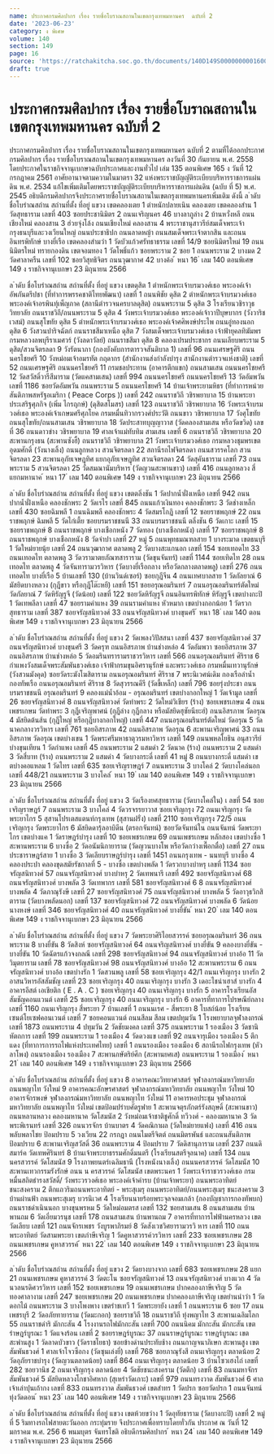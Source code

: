 ```yaml
---
name: ประกาศกรมศิลปากร เรื่อง รายชื่อโบราณสถานในเขตกรุงเทพมหานคร  ฉบับที่ 2
date: '2023-06-23'
category: ง พิเศษ
volume: 140
section: 149
page: 16
source: 'https://ratchakitcha.soc.go.th/documents/140D149S0000000001600.pdf'
draft: true
---
```


# ประกาศกรมศิลปากร เรื่อง รายชื่อโบราณสถานในเขตกรุงเทพมหานคร  ฉบับที่ 2

ประกาศกรมศิลปากร เรื่อง รายชื่อโบราณสถานในเขตกรุงเทพมหานคร ฉบับที่ 2 ตามที่ได้ออกประกาศกรมศิลปากร เรื่อง รายชื่อโบราณสถานในเขตกรุงเทพมหานคร ลงวันที่ 30 กันยายน พ.ศ. 2558 โดยประกาศในราชกิจจานุเบกษาฉบับประกาศและงานทั่วไป เล่ม 135 ตอนพิเศษ 165 ง วันที่ 12 กรกฎาคม 2561 อาศัยอานาจตามความในมาตรา 32 แห่งพระราชบัญญัติระเบียบบริหารราชการแผ่นดิน พ.ศ. 2534 แก้ไขเพิ่มเติมโดยพระราชบัญญัติระเบียบบริหารราชการแผ่นดิน (ฉบับ ที่ 5) พ.ศ. 2545 อธิบดีกรมศิลปากรจึงประกาศรายชื่อโบราณสถานในเขตกรุงเทพมหานครเพิ่มเติม ดังนี้ ล ําดับ ชื่อโบรําณสถําน สถํานที่ตั้ง ที่อยู่ แขวง เขตคลองเตย 1 ตำหนักปลายเนิน คลองเตย เขตคลองสําน 1 วัดสุทธาราม เลขที่ 403 ซอยประชานิมิตร 2 ถนนเจริญนคร 46 บางลาภูล่าง 2 บ้านหวั่งหลี ถนนเชียงใหม่ คลองสาน 3 ฮ่วยจุ่งโล้ง ถนนเชียงใหม่ คลองสาน 4 พระราชานุสาวรีย์สมเด็จพระเจ้ากรุงธนบุรีและวงเวียนใหญ่ ถนนประชาธิปก ถนนลาดหญ้า ถนนสมเด็จพระเจ้าตากสิน และถนนอินทรพิทักษ์ บางยี่เรือ เขตคลองสํามวํา 1 วัดบัวแก้วศรัทธาธรรม เลขที่ 14/9 ซอยนิมิตรใหม่ 19 ถนนนิมิตรใหม่ ทรายกองดิน เขตจอมทอง 1 วัดโพธิ์แก้ว ซอยพระราม 2 ซอย 1 ถนนพระราม 2 บางมด 2 วัดศาลาครืน เลขที่ 102 ซอยวิสุทธิจิตร ถนนวุฒากาศ 42 บางค้อ ้ หนา 16 ่ เลม 140 ตอนพิเศษ 149 ง ราชกิจจานุเบกษา 23 มิถุนายน 2566

ล ําดับ ชื่อโบรําณสถําน สถํานที่ตั้ง ที่อยู่ แขวง เขตดุสิต 1 ตำหนักพระเจ้าบรมวงศ์เธอ พระองค์เจ้าอัพภันตรีปชา (ที่ทำการพรรคชาติไทยพัฒนา) เลขที่ 1 ถนนพิชัย ดุสิต 2 ตำหนักพระเจ้าบรมวงศ์เธอ พระองค์เจ้าอรพินทุ์เพ็ญภาค (สถานีตำรวจนครบาลดุสิต) ถนนพระราม 5 ดุสิต 3 โรงเรียนวชิราวุธวิทยาลัย ถนนราชวิถี/ถนนพระราม 5 ดุสิต 4 วังพระเจ้าบรมวงศ์เธอ พระองค์เจ้าวาปีบุษบากร (วังวาริชเวสม์) ถนนสุโขทัย ดุสิต 5 ตำหนักพระเจ้าบรมวงศ์เธอ พระองค์เจ้าศศิพงษ์ประไพ ถนนอู่ทองนอก ดุสิต 6 วังสวนปาริจฉัตก์ ถนนราชสีมาเหนือ ดุสิต 7 วังสมเด็จพระเจ้าบรมวงศ์เธอ เจ้าฟ้ายุคลทิฆัมพร กรมหลวงลพบุรีราเมศวร์ (วังลดาวัลย์) ถนนราชสีมา ดุสิต 8 คลองเปรมประชากร ถนนเลียบพระราม 5 ดุสิต/สวนจิตรลดา 9 วังรัตนาภา (กองบังคับการตารวจสันติบาล 1) เลขที่ 96 ถนนเศรษฐศิริ ถนนนครไชยศรี 10 วังหม่อมเจ้าอมรทัต กฤดากร (สำนักงานส่งกำลังบำรุง สานักงานตำรวจแห่งชาติ) เลขที่ 52 ถนนเศรษฐศิริ ถนนนครไชยศรี 11 กรมชลประทาน (อาคารตึกแขก) ถนนสามเสน ถนนนครไชยศรี 12 วัดสวัสดิ์วารีสีมาราม (วัดแคสามเสน) เลขที่ 994 ถนนนครไชยศรี ถนนนครไชยศรี 13 วัดอัมพวัน เลขที่ 1186 ซอยวัดอัมพวัน ถนนพระราม 5 ถนนนครไชยศรี 14 บ้านเจ้าพระยามหิธร (ที่ทำการหน่วยสันติภาพสหรัฐอเมริกา ( Peace Corps )) เลขที่ 242 ถนนราชวิถี วชิรพยาบาล 15 บ้านพระยาประเสริฐศุภกิจ (เพิ่ม ไกรฤกษ์) (ดุสิตสโมสร) เลขที่ 123 ถนนราชวิถี วชิรพยาบาล 16 วังพระเจ้าบรมวงศ์เธอ พระองค์เจ้าเกษมศรีศุภโยค กรมหมื่นทิวากรวงศ์ประวัติ ถนนขาว วชิรพยาบาล 17 วังศุโขทัย ถนนสุโขทัย/ถนนสามเสน วชิรพยาบาล 18 วัดประสาทบุญญาวาส (วัดคลองสามเสน หรือวัดขวิด) เลขที่ 36 ถนนดาวข่าง วชิรพยาบาล 19 ศาลเจ้าแม่ทับทิม สามเสน เลขที่ 6 ถนนราชวิถี วชิรพยาบาล 20 สะพานกรุงธน (สะพานซังฮี้) ถนนราชวิถี วชิรพยาบาล 21 วังพระเจ้าบรมวงศ์เธอ กรมหลวงชุมพรเขตอุดมศักดิ์ (วังนางเลิ้ง) ถนนลูกหลวง สวนจิตรลดา 22 สถานีรถไฟจิตรลดา ถนนสวรรคโลก สวนจิตรลดา 23 สะพานอุภัยเจษฎุทิศ แยกอุภัยเจษฎุทิศ สวนจิตรลดา 24 วัดสุคันธาราม เลขที่ 73 ถนนพระราม 5 สวนจิตรลดา 25 วัดสมณานัมบริหาร (วัดญวนสะพานขาว) เลขที่ 416 ถนนลูกหลวง สี่แยกมหานาค ้ หนา 17 ่ เลม 140 ตอนพิเศษ 149 ง ราชกิจจานุเบกษา 23 มิถุนายน 2566

ล ําดับ ชื่อโบรําณสถําน สถํานที่ตั้ง ที่อยู่ แขวง เขตตลิ่งชัน 1 วัดปากน้ำฝั่งเหนือ เลขที่ 942 ถนนปากน้ำฝั่งเหนือ คลองชักพระ 2 วัดเรไร เลขที่ 845 ถนนแก้วเงินทอง คลองชักพระ 3 วัดช่างเหล็ก เลขที่ 430 ซอยฉิมพลี 1 ถนนฉิมพลี คลองชักพระ 4 วัดสมรโกฎิ เลขที่ 12 ซอยราชพฤกษ์ 22 ถนนราชพฤกษ์ ฉิมพลี 5 วัดไก่เตี้ย ซอยบรมราชชนนี 33 ถนนบรมราชชนนี ตลิ่งชัน 6 วัดเกาะ เลขที่ 15 ซอยราชพฤกษ์ 8 ถนนราชพฤกษ์ บางเชือกหนัง 7 วัดทอง (บางเชือกหนัง) เลขที่ 17 ซอยราชพฤกษ์ 8 ถนนราชพฤกษ์ บางเชือกหนัง 8 วัดจำปา เลขที่ 27 หมู่ 5 ถนนพุทธมณฑลสาย 1 บางระมาด เขตธนบุรี 1 วัดใหม่ยายนุ้ย เลขที่ 24 ถนนวุฒากาศ ตลาดพลู 2 วัดบางสะแกนอก เลขที่ 154 ซอยเทอดไท 33 ถนนเทอดไท ตลาดพลู 3 วัดวรามาตยภัณฑสาราราม (วัดขุนจันทร์) เลขที่ 1144 ซอยเทิดไท 28 ถนนเทอดไท ตลาดพลู 4 วัดจันทารามวรวิหาร (วัดบางยี่เรือกลาง หรือวัดกลางตลาดพลู) เลขที่ 276 ถนนเทอดไท บางยี่เรือ 5 บ้านเลขที่ 130 (บ้านวินด์เซอร์) ซอยกุฎีจีน 4 ถนนเทศบาลสาย 1 วัดกัลยาณ์ 6 มัสยิดบางหลวง (กุฎีขาว หรือกุฎีโต๊ะหยี) เลขที่ 151 ซอยอรุณอมรินทร์ 7 ถนนอรุณอมรินทร์ตัดใหม่ วัดกัลยาณ์ 7 วัดหิรัญรูจี (วัดน้อย) เลขที่ 122 ซอยวัดหิรัญรูจี ถนนอินทรพิทักษ์ หิรัญรูจี เขตบํางกะปิ 1 วัดเทพลีลา เลขที่ 47 ซอยรามคำแหง 39 ถนนรามคำแหง หัวหมาก เขตบํางกอกน้อย 1 วัดรวกสุทธาราม เลขที่ 387 ซอยจรัญสนิทวงศ์ 33 ถนนจรัญสนิทวงศ์ บางขุนศรี ้ หนา 18 ่ เลม 140 ตอนพิเศษ 149 ง ราชกิจจานุเบกษา 23 มิถุนายน 2566

ล ําดับ ชื่อโบรําณสถําน สถํานที่ตั้ง ที่อยู่ แขวง 2 วัดเพลงวิปัสสนา เลขที่ 437 ซอยจรัญสนิทวงศ์ 37 ถนนจรัญสนิทวงศ์ บางขุนศรี 3 วัดครุฑ ถนนอิสรภาพ บ้านช่างหล่อ 4 วัดอัมพวา ซอยอิสรภาพ 37 ถนนอิสรภาพ บ้านช่างหล่อ 5 วัดอมรินทรารามราชวรวิหาร เลขที่ 566 ถนนอรุณอมรินทร์ ศิริราช 6 กำแพงวังสมเด็จพระสัมพันธวงศ์เธอ เจ้าฟ้ากรมขุนอิศรานุรักษ์ และพระวงศ์เธอ กรมหมื่นเทวานุรักษ์ (วังสวนมังคุด) ซอยวัดระฆังโฆสิตาราม ถนนอรุณอมรินทร์ ศิริราช 7 พระนิเวศน์เดิม กองเรือลำน้ำ กองทัพเรือ ถนนอรุณอมรินทร์ ศิริราช 8 วัดสุวรรณคีรี (วัดขี้เหล็ก) เลขที่ 796 ซอยรุ่งประชา ถนนบรมราชชนนี อรุณอมรินทร์ 9 คลองแม่น้ำอ้อม - อรุณอมรินทร์ เขตบํางกอกใหญ่ 1 วัดเจ้ามูล เลขที่ 26 ซอยจรัญสนิทวงศ์ 8 ถนนจรัญสนิทวงศ์ วัดท่าพระ 2 วัดใหม่วิเชียร (ร้าง) ซอยเพชรเกษม 4 ถนนเพชรเกษม วัดท่าพระ 3 กุฎีเจริญพาศน์ (กุฎีล่าง กุฎีกลาง หรือมัสยิดฮุซัยนียะฮ์) ถนนอิสรภาพ วัดอรุณ 4 มัสยิดต้นส้น (กุฎีใหญ่ หรือกุฎีบางกอกใหญ่) เลขที่ 447 ถนนอรุณอมรินทร์ตัดใหม่ วัดอรุณ 5 วัดนาคกลางวรวิหาร เลขที่ 761 ซอยอิสรภาพ 42 ถนนอิสรภาพ วัดอรุณ 6 สะพานเจริญพาศน์ 33 ถนนอิสรภาพ วัดอรุณ เขตบํางเขน 1 วัดพระศรีมหาธาตุวรมหาวิหาร เลขที่ 149 ถนนพหลโยธิน อนุสาวรีย์ บํางขุนเทียน 1 วัดกำแพง เลขที่ 45 ถนนพระราม 2 แสมดำ 2 วัดนาค (ร้าง) ถนนพระราม 2 แสมดำ 3 วัดสี่บาท (ร้าง) ถนนพระราม 2 แสมดำ 4 วัดบางกระดี่ เลขที่ 41 หมู่ 8 ถนนบางกระดี่ แสมดำ เขตบํางคอแหลม 1 วัดไทร เลขที่ 635 ซอยเจริญราษฎร์ 7 ถนนพระราม 3 บางโคล่ 2 วัดบางโคล่นอก เลขที่ 448/21 ถนนพระราม 3 บางโคล่ ้ หนา 19 ่ เลม 140 ตอนพิเศษ 149 ง ราชกิจจานุเบกษา 23 มิถุนายน 2566

ล ําดับ ชื่อโบรําณสถําน สถํานที่ตั้ง ที่อยู่ แขวง 3 วัดเรืองยศสุทธาราม (วัดบางโคล่ใน) เ ลขที่ 54 ซอยเจริญราษฎร์ 7 ถนนพระราม 3 บางโคล่ 4 วัดวรจรรยาวาส ซอยเจริญกรุง 72 ถนนเจริญกรุง วัดพระยาไกร 5 สุสานโปรเตสแตนท์กรุงเทพ (สุสานฝรั่ง) เลขที่ 2110 ซอยเจริญกรุง 72/5 ถนนเจริญกรุง วัดพระยาไกร 6 มัสยิดดารุ้ลอาบิดีน (ตรอกจันทน์) ซอยวัดจันทน์ใน ถนนจันทน์ วัดพระยาไกร เขตบํางแค 1 วัดราษฎร์บำรุง เลขที่ 10 ซอยเพชรเกษม 69 ถนนเพชรเกษม หลักสอง เขตบํางซื่อ 1 สะพานพระราม 6 บางซื่อ 2 วัดอนัมนิกายาราม (วัดญวนบางโพ หรือวัดกว๋างเพื๊อกตื่อ) เลขที่ 27 ถนนประชาราษฎร์สาย 1 บางซื่อ 3 วัดเลียบราษฎร์บำรุง เลขที่ 1451 ถนนกรุงเทพ - นนทบุรี บางซื่อ 4 คลองประปา คลองขุดสมัยรัชกาลที่ 5 - บางซื่อ เขตบํางพลัด 1 วัดรวกบางบำหรุ เลขที่ 1134 ซอยจรัญสนิทวงศ์ 57 ถนนจรัญสนิทวงศ์ บางบำหรุ 2 วัดเทพนารี เลขที่ 492 ซอยจรัญสนิทวงศ์ 68 ถนนจรัญสนิทวงศ์ บางพลัด 3 วัดเทพากร เลขที่ 581 ซอยจรัญสนิทวงศ์ 6 8 ถนนจรัญสนิทวงศ์ บางพลัด 4 วัดภาณุรังษี เลขที่ 27 ซอยจรัญสนิทวงศ์ 75 ถนนจรัญสนิทวงศ์ บางพลัด 5 วัดอาวุธวิกสิตาราม (วัดบางพลัดนอก) เลขที่ 137 ซอยจรัญสนิทวงศ์ 72 ถนนจรัญสนิทวงศ์ บางพลัด 6 วัดน้อยนางหงษ์ เลขที่ 346 ซอยจรัญสนิทวงศ์ 40 ถนนจรัญสนิทวงศ์ บางยี่ขัน ้ หนา 20 ่ เลม 140 ตอนพิเศษ 149 ง ราชกิจจานุเบกษา 23 มิถุนายน 2566

ล ําดับ ชื่อโบรําณสถําน สถํานที่ตั้ง ที่อยู่ แขวง 7 วัดพระยาศิริไอยสวรรค์ ซอยอรุณอมรินทร์ 36 ถนนพระราม 8 บางยี่ขัน 8 วัดสิงห์ ซอยจรัญสนิทวงศ์ 64 ถนนจริญสนิทวงศ์ บางยี่ขัน 9 คลองบางยี่ขัน - บางยี่ขัน 10 วัดฉัตรแก้วจงกลณี เลขที่ 298 ซอยจรัญสนิทวงศ์ 94 ถนนจรัญสนิทวงศ์ บางอ้อ 11 วัดวิมุตยาราม เลขที่ 78 ซอยจรัญสนิทวงศ์ 98 ถนนจรัญสนิทวงศ์ บางอ้อ 12 สะพานพระราม 6 ถนนจรัญสนิทวงศ์ บางอ้อ เขตบํางรัก 1 วัดสวนพลู เลขที่ 58 ซอยเจริญกรุง 42/1 ถนนเจริญกรุง บางรัก 2 อาสนวิหารอัสสัมชัญ เลขที่ 23 ซอยเจริญกรุง 40 ถนนเจริญกรุง บางรัก 3 เดอะไชน่าเฮาส์ บางรัก 4 อาคารอีสต์ เอเชียติก ( E . A . C ) ซอยเจริญกรุง 40 ถนนเจริญกรุง บางรัก 5 อาคารโรงเรียนอัสสัมชัญคอนแวนต์ เลขที่ 25 ซอยเจริญกรุง 40 ถนนเจริญกรุง บางรัก 6 อาคารที่ทาการไปรษณีย์กลาง เลขที่ 1160 ถนนเจริญกรุง สี่พระยา 7 บ้านเลขที่ 1 ถนนนเรศ - สี่พระยา 8 โบสถ์น้อย โรงเรียนเซนต์โยเซฟคอนเวนต์ เลขที่ 7 ซอยคอนแวนต์ ถนนสีลม สีลม เขตปทุมวัน 1 โรงพยาบาลจุฬาลงกรณ์ เลขที่ 1873 ถนนพระราม 4 ปทุมวัน 2 วัดชัยมงคล เลขที่ 375 ถนนพระราม 1 รองเมือง 3 วัดชานิหัตถการ เลขที่ 199 ถนนพระราม 1 รองเมือง 4 วัดดวงแข เลขที่ 92 ถนนจารุเมือง รองเมือง 5 ตึกแดง (ที่ทาการการรถไฟแห่งประเทศไทย) เลขที่ 1 ถนนรองเมือง รองเมือง 6 สถานีรถไฟกรุงเทพ (หัวลาโพง) ถนนรองเมือง รองเมือง 7 สะพานกษัตริย์ศึก (สะพานยศเส) ถนนพระราม 1 รองเมือง ้ หนา 21 ่ เลม 140 ตอนพิเศษ 149 ง ราชกิจจานุเบกษา 23 มิถุนายน 2566

ล ําดับ ชื่อโบรําณสถําน สถํานที่ตั้ง ที่อยู่ แขวง 8 อาคารคณะวิทยาศาสตร์ จุฬาลงกรณ์มหาวิทยาลัย ถนนพญาไท วังใหม่ 9 อาคารคณะอักษรศาสตร์ จุฬาลงกรณ์มหาวิทยาลัย ถนนพญาไท วังใหม่ 10 อาคารจักรพงษ์ จุฬาลงกรณ์มหาวิทยาลัย ถนนพญาไท วังใหม่ 11 อาคารหอประชุม จุฬาลงกรณ์มหาวิทยาลัย ถนนพญาไท วังใหม่ เขตป้อมปรําบศัตรูพ่ําย 1 สะพานจตุรภักตร์รังสฤษดิ์ (สะพานขาว) ถนนหลานหลวง คลองมหานาค วัดโสมนัส 2 วังหม่อมเจ้าชาติชูศักดิ์ ทวีวงศ์ - คลองมหานาค 3 วัดพระพิเรนทร์ เลขที่ 326 ถนนวรจักร บ้านบาตร 4 วัดคณิกาผล (วัดใหม่ยายแฟง) เลขที่ 416 ถนนพลับพลาไชย ป้อมปราบ 5 วงเวียน 22 กรกฎา ถนนไมตรีจิตต์ ถนนมิตรพันธ์ และถนนสันติภาพ ป้อมปราบ 6 สะพานเจริญสวัสดิ์ 36 ถนนพระราม 4 ป้อมปราบ 7 วัดดิสานุการาม เลขที่ 237 ถนนดิสมาร์ค วัดเทพศิรินทร์ 8 บ้านเจ้าพระยาธรรมศักดิ์มนตรี (โรงเรียนสตรีจุลนาค) เลขที่ 134 ถนนนครสวรรค์ วัดโสมนัส 9 โรงภาพยนตร์เฉลิมธานี (โรงหนังนางเลิ้ง) ถนนนครสวรรค์ วัดโสมนัส 10 สะพานเทวกรรมรังรักษ์ ถนน น ครสวรรค์ วัดโสมนัส เขตพระนคร 1 วังพระเจ้าราชวรวงศ์เธอ กรมหมื่นสถิตธำรงสวัสดิ์/ วังพระวรวงศ์เธอ พระองค์เจ้าคำรบ (บ้านเจ้าพระยา) ถนนพระอาทิตย์ ชนะสงคราม 2 ตึกแถวริมถนนพระอาทิตย์ - พระสุเมรุ ถนนพระอาทิตย์/ถนนพระสุเมรุ ชนะสงคราม 3 บ้านผ่านฟ้า ถนนพระสุเมรุ บวรนิเวศ 4 โรงเรียนนายร้อยพระจุลจอมเกล้า (กองบัญชาการกองทัพบก) ถนนราชดำเนินนอก บางขุนพรหม 5 วัดใหม่อมตรส เลขที่ 132 ซอยสามเสน 8 ถนนสามเสน บ้านพานถม 6 วัดเอี่ยมวรนุช เลขที่ 178 ถนนสามเสน บ้านพานถม 7 อาคารที่ทาการไฟฟ้านครหลวง เขตวัดเลียบ เลขที่ 121 ถนนจักรเพชร วังบูรพาภิรมย์ 8 วัดสังเวชวิศยารามวรวิ หาร เลขที่ 110 ถนนพระอาทิตย์ วัดสามพระยา เขตภําษีเจริญ 1 วัดคูหาสวรรค์วรวิหาร เลขที่ 233 ซอยเพชรเกษม 28 ถนนเพชรเกษม คูหาสวรรค์ ้ หนา 22 ่ เลม 140 ตอนพิเศษ 149 ง ราชกิจจานุเบกษา 23 มิถุนายน 2566

ล ําดับ ชื่อโบรําณสถําน สถํานที่ตั้ง ที่อยู่ แขวง 2 วัดยางบางจาก เลขที่ 683 ซอยเพชรเกษม 28 แยก 21 ถนนเพชรเกษม คูหาสวรรค์ 3 วัดตะโน ซอยจรัญสนิทวงศ์ 13 ถนนจรัญสนิทวงศ์ บางแวก 4 วัดนวลนรดิศวรวิหาร เลขที่ 152 ซอยเพชรเกษม 19 ถนนเพชรเกษม ปากคลองภาษีเจริญ 5 วัดทองศาลางาม เลขที่ 247 ซอยเพชรเกษม 20 ถนนเพชรเกษม ปากคลองภาษีเจริญ เขตยํานนําวํา 1 วัดดอกไม้ ถนนพระราม 3 บางโพงพาง เขตรําชเทวี 1 วัดพระยายัง เลขที่ 1 ถนนพระราม 6 ซอย 17 ถนนเพชรบุรี 2 วัดอภัยทายาราม (วัดมะกอก) ซอยราชวิถี 18 ถนนราชวิถี ทุ่งพญาไท 3 สะพานเฉลิมโลก 55 ถนนราชดำริ มักกะสัน 4 โรงงานรถไฟมักกะสัน เลขที่ 700 ถนนนิคม มักกะสัน มักกะสัน เขตรําษฎร์บูรณะ 1 วัดแจงร้อน เลขที่ 2 ซอยราษฎร์บูรณะ 37 ถนนราษฎร์บูรณะ ราษฎร์บูรณะ เขตสะพํานสูง 1 วัดลาดบัวขาว (วัดราชโยธา) ซอยข้างด่านประทับช้าง ถนนกาญจนาภิเษก สะพานสูง เขตสัมพันธวงศ์ 1 ศาลเจ้าโจวซือกง (วัดซุนเล่งยี่) เลขที่ 768 ซอยภาณุรังสี ถนนเจริญกรุง ตลาดน้อย 2 วัดอุภัยราชบำรุง (วัดญวนตลาดน้อย) เลขที่ 864 ถนนเจริญกรุง ตลาดน้อย 3 บ้านโซวเฮงไถ่ เลขที่ 282 ซอยวานิช 2 ถนนเจริญกรุง ตลาดน้อย 4 วัดชัยชนะสงคราม (วัดตึก) เลขที่ 83 ถนนมหาจักร สัมพันธวงศ์ 5 มัสยิดหลวงโกชาอิศหาก (สุเหร่าวัดเกาะ) เลขที่ 979 ถนนทรงวาด สัมพันธวงศ์ 6 ศาลเจ้าเล่าปุนเถ้ากง เลขที่ 833 ถนนทรงวาด สัมพันธวงศ์ เขตสําทร 1 วัดปรก ซอยวัดปรก 1 ถนนจันทน์ ทุ่งวัดดอน ้ หนา 23 ่ เลม 140 ตอนพิเศษ 149 ง ราชกิจจานุเบกษา 23 มิถุนายน 2566

ล ําดับ ชื่อโบรําณสถําน สถํานที่ตั้ง ที่อยู่ แขวง เขตห้วยขวําง 1 วัดอุทัยธาราม (วัดบางกะปิ) เลขที่ 2 หมู่ที่ 5 ริมทางรถไฟสายตะวันออก กระทุ่มราย จึงประกาศเพื่อทราบโดยทั่วกัน ประกาศ ณ วันที่ 12 มกราคม พ.ศ. 256 6 พนมบุตร จันทรโชติ อธิบดีกรมศิลปากร ้ หนา 24 ่ เลม 140 ตอนพิเศษ 149 ง ราชกิจจานุเบกษา 23 มิถุนายน 2566
